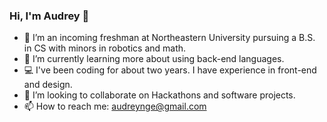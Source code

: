 ### Hi, I'm Audrey 👋

- 🔭 I’m an incoming freshman at Northeastern University pursuing a B.S. in CS with minors in robotics and math.
- 🌱 I’m currently learning more about using back-end languages.
- 💻 I've been coding for about two years. I have experience in front-end and design.
- 👯 I’m looking to collaborate on Hackathons and software projects.
- 📫 How to reach me: audreynge@gmail.com


